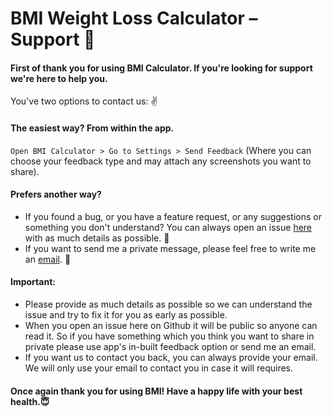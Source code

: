 # BMI Weight Loss Calculator – Support 🧞‍

#### First of thank you for using BMI Calculator. If you're looking for support we're here to help you.

You've two options to contact us: ✌

#### The easiest way? From within the app.

`Open BMI Calculator > Go to Settings > Send Feedback` 
(Where you can choose your feedback type and may attach any screenshots you want to share).

#### Prefers another way?

- If you found a bug, or you have a feature request, or any suggestions or something you don't understand? You can always open an issue [here](https://github.com/YogeshPateliOS/BMI-Calculator-App-Store/issues/new) with as much details as possible. 👾
- If you want to send me a private message, please feel free to write me an [email](mailto:bmiteamfeedback@gmail.com?subject=BMI%20app%20-%20Support&body=). 📧

#### Important:

- Please provide as much details as possible so we can understand the issue and try to fix it for you as early as possible.
- When you open an issue here on Github it will be public so anyone can read it. So if you have something which you think you want to share in private please use app's in-built feedback option or send me an email.
- If you want us to contact you back, you can always provide your email. We will only use your email to contact you in case it will requires.

#### Once again thank you for using BMI! Have a happy life with your best health.😇
